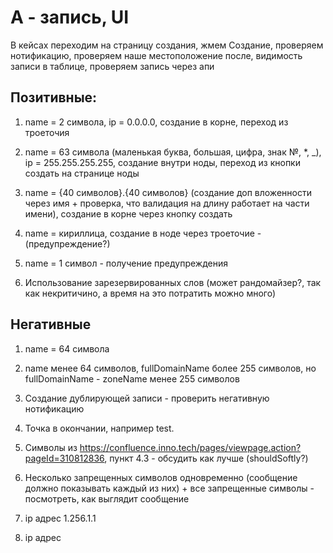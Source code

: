# А - запись, UI

В кейсах переходим на страницу создания, жмем Создание, проверяем нотификацию, проверяем наше местоположение после, видимость записи в таблице, проверяем запись через апи

## Позитивные:

1. name = 2 символа, ip = 0.0.0.0, создание в корне, переход из троеточия

2. name = 63 символа (маленькая буква, большая, цифра, знак №, \*, \_), ip = 255.255.255.255, создание внутри ноды, переход из кнопки создать на странице ноды

3. name = {40 символов}.{40 символов} (создание доп вложенности через имя + проверка, что валидация на длину работает на части имени), создание в корне через кнопку создать

4. name = кириллица, создание в ноде через троеточие - (предупреждение?)

5. name = 1 символ - получение предупреждения

6. Использование зарезервированных слов (может рандомайзер?, так как некритичино, а время на это потратить можно много)

## Негативные

1. name = 64 символа

2. name менее 64 символов, fullDomainName более 255 символов, но fullDomainName - zoneName менее 255 символов

3. Создание дублирующей записи - проверить негативную нотификацию

4. Точка в окончании, например test.

5. Символы из <https://confluence.inno.tech/pages/viewpage.action?pageId=310812836>, пункт 4.3 - обсудить как лучше (shouldSoftly?)

6. Несколько запрещенных символов одновременно (сообщение должно показывать каждый из них) + все запрещенные символы - посмотреть, как выглядит сообщение

7. ip адрес 1.256.1.1

8. ip адрес 
